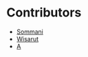 # Contributors
- [Sommani](sommani@github.com)
- [Wisarut](forceattack012@github.com)
- [A](A@github.com)